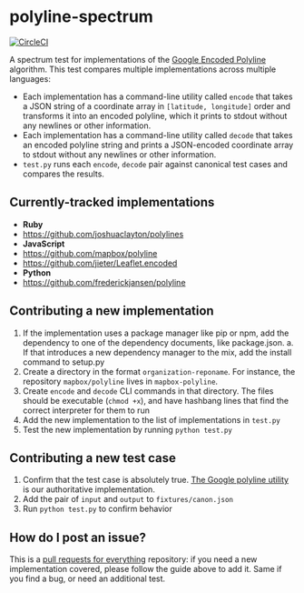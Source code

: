# polyline-spectrum

[![CircleCI](https://circleci.com/gh/mapbox/polyline-spectrum/tree/master.svg?style=svg)](https://circleci.com/gh/mapbox/polyline-spectrum/tree/master)

A spectrum test for implementations of the [Google Encoded Polyline](https://developers.google.com/maps/documentation/utilities/polylinealgorithm)
algorithm. This test compares multiple implementations across multiple languages:

* Each implementation has a command-line utility called `encode` that takes a JSON
  string of a coordinate array in `[latitude, longitude]` order and transforms
  it into an encoded polyline, which it prints to stdout without any newlines
  or other information.
* Each implementation has a command-line utility called `decode` that takes an
  encoded polyline string and prints a JSON-encoded coordinate array
  to stdout without any newlines
  or other information.
* `test.py` runs each `encode`, `decode` pair against canonical test cases
  and compares the results.

## Currently-tracked implementations

* **Ruby**
* https://github.com/joshuaclayton/polylines 
* **JavaScript**
* https://github.com/mapbox/polyline
* https://github.com/jieter/Leaflet.encoded
* **Python**
* https://github.com/frederickjansen/polyline

## Contributing a new implementation

1. If the implementation uses a package manager like pip or npm,
   add the dependency to one of the dependency documents, like package.json.
   a. If that introduces a new dependency manager to the mix, add the install
     command to setup.py
2. Create a directory in the format `organization-reponame`. For instance,
   the repository `mapbox/polyline` lives in `mapbox-polyline`.
3. Create `encode` and `decode` CLI commands in that directory. The files
   should be executable (`chmod +x`), and have hashbang lines that find
   the correct interpreter for them to run
4. Add the new implementation to the list of implementations in `test.py`
5. Test the new implementation by running `python test.py`

## Contributing a new test case

1. Confirm that the test case is absolutely true. [The Google polyline utility](https://developers.google.com/maps/documentation/utilities/polylineutility)
   is our authoritative implementation.
2. Add the pair of `input` and `output` to `fixtures/canon.json`
3. Run `python test.py` to confirm behavior

## How do I post an issue?

This is a [pull requests for everything](https://gist.github.com/ryanflorence/8a62abea562ca2896dee) repository:
if you need a new implementation covered, please follow the guide above
to add it. Same if you find a bug, or need an additional test.
